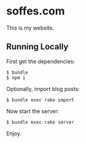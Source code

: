 # soffes.com

This is my website.

## Running Locally

First get the dependencies:

``` shell
$ bundle
$ npm i
```

Optionally, import blog posts:

``` shell
$ bundle exec rake import
```

Now start the server:

``` shell
$ bundle exec rake server
```

Enjoy.
